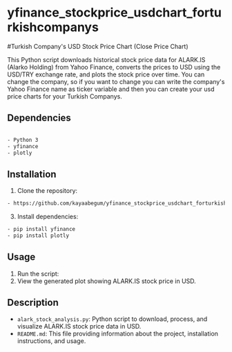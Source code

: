 # yfinance_stockprice_usdchart_forturkishcompanys

#Turkish Company's USD Stock Price Chart (Close Price Chart) 

This Python script downloads historical stock price data for ALARK.IS (Alarko Holding) from Yahoo Finance, converts the prices to USD using the USD/TRY exchange rate, and plots the stock price over time. You can change the company, so if you want to change you can write the company's Yahoo Finance name as ticker variable and then you can create your usd price charts for your Turkish Companys.

## Dependencies
```bash

- Python 3
- yfinance
- plotly
```

## Installation

1. Clone the repository:
```bash
- https://github.com/kayaabegum/yfinance_stockprice_usdchart_forturkishcompanys.git
```


3. Install dependencies:
```bash
- pip install yfinance
- pip install plotly
```


## Usage

1. Run the script:
2. View the generated plot showing ALARK.IS stock price in USD.

## Description

- `alark_stock_analysis.py`: Python script to download, process, and visualize ALARK.IS stock price data in USD.
- `README.md`: This file providing information about the project, installation instructions, and usage.


